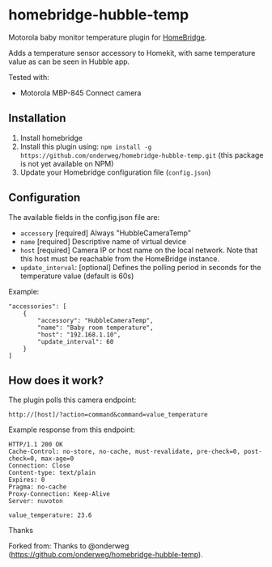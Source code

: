 # homebridge-hubble-temp

Motorola baby monitor temperature plugin for [HomeBridge](https://github.com/nfarina/homebridge).

Adds a temperature sensor accessory to Homekit, with same temperature value as can be seen in Hubble app.

Tested with:

- Motorola MBP-845 Connect camera

## Installation

1. Install homebridge
2. Install this plugin using: `npm install -g https://github.com/onderweg/homebridge-hubble-temp.git` (this package is not yet available on NPM)
3. Update your Homebridge configuration file (`config.json`)

## Configuration

The available fields in the config.json file are:
 - `accessory` [required] Always "HubbleCameraTemp"
 - `name` [required] Descriptive name of virtual device
 - `host` [required] Camera IP or host name on the local network. Note that this host must be reachable from the HomeBridge instance.
 - `update_interval`: [optional] Defines the polling period in seconds for the temperature value (default is 60s)

Example:

```
"accessories": [
    {
        "accessory": "HubbleCameraTemp",
        "name": "Baby room temperature",
        "host": "192.168.1.10",
        "update_interval": 60
    }    
]
```

## How does it work?

The plugin polls this camera endpoint:

```
http://[host]/?action=command&command=value_temperature
```

Example response from this endpoint:

```http
HTTP/1.1 200 OK
Cache-Control: no-store, no-cache, must-revalidate, pre-check=0, post-check=0, max-age=0
Connection: Close
Content-type: text/plain
Expires: 0
Pragma: no-cache
Proxy-Connection: Keep-Alive
Server: nuvoton

value_temperature: 23.6
```
Thanks

Forked from: Thanks to @onderweg (https://github.com/onderweg/homebridge-hubble-temp).
